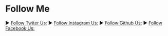 # Follow Me

► [Follow Twiter Us:](https://twitter.com/Bgsmhrdka?t=qTTs-GQnrWK9_kdlcEqDuA&s=09)
► [Follow Instagram Us:](https://instagram.com/bgsmhrdkabdhrto_?igshid=ZDdkNTZiNTM=")
► [Follow Github Us:](https://github.com/BagasMB)
► [Follow Facebook Us:](https://www.facebook.com/bagas.budiharto?mibextid=ZbWKwL)
